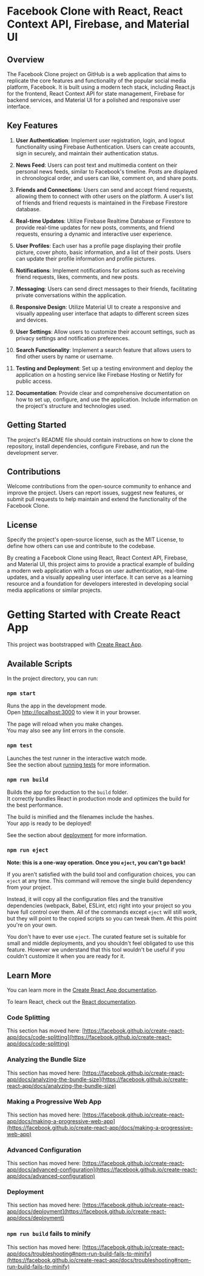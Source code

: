 # Facebook Clone with React, React Context API, Firebase, and Material UI

## Overview
The Facebook Clone project on GitHub is a web application that aims to replicate the core features and functionality of the popular social media platform, Facebook. It is built using a modern tech stack, including React.js for the frontend, React Context API for state management, Firebase for backend services, and Material UI for a polished and responsive user interface.

## Key Features

1. **User Authentication**: Implement user registration, login, and logout functionality using Firebase Authentication. Users can create accounts, sign in securely, and maintain their authentication status.

2. **News Feed**: Users can post text and multimedia content on their personal news feeds, similar to Facebook's timeline. Posts are displayed in chronological order, and users can like, comment on, and share posts.

3. **Friends and Connections**: Users can send and accept friend requests, allowing them to connect with other users on the platform. A user's list of friends and friend requests is maintained in the Firebase Firestore database.

4. **Real-time Updates**: Utilize Firebase Realtime Database or Firestore to provide real-time updates for new posts, comments, and friend requests, ensuring a dynamic and interactive user experience.

5. **User Profiles**: Each user has a profile page displaying their profile picture, cover photo, basic information, and a list of their posts. Users can update their profile information and profile pictures.

6. **Notifications**: Implement notifications for actions such as receiving friend requests, likes, comments, and new posts.

7. **Messaging**: Users can send direct messages to their friends, facilitating private conversations within the application.

8. **Responsive Design**: Utilize Material UI to create a responsive and visually appealing user interface that adapts to different screen sizes and devices.

9. **User Settings**: Allow users to customize their account settings, such as privacy settings and notification preferences.

10. **Search Functionality**: Implement a search feature that allows users to find other users by name or username.

11. **Testing and Deployment**: Set up a testing environment and deploy the application on a hosting service like Firebase Hosting or Netlify for public access.

12. **Documentation**: Provide clear and comprehensive documentation on how to set up, configure, and use the application. Include information on the project's structure and technologies used.

## Getting Started
The project's README file should contain instructions on how to clone the repository, install dependencies, configure Firebase, and run the development server.

## Contributions
Welcome contributions from the open-source community to enhance and improve the project. Users can report issues, suggest new features, or submit pull requests to help maintain and extend the functionality of the Facebook Clone.

## License
Specify the project's open-source license, such as the MIT License, to define how others can use and contribute to the codebase.

By creating a Facebook Clone using React, React Context API, Firebase, and Material UI, this project aims to provide a practical example of building a modern web application with a focus on user authentication, real-time updates, and a visually appealing user interface. It can serve as a learning resource and a foundation for developers interested in developing social media applications or similar projects.







# Getting Started with Create React App

This project was bootstrapped with [Create React App](https://github.com/facebook/create-react-app).

## Available Scripts

In the project directory, you can run:

### `npm start`

Runs the app in the development mode.\
Open [http://localhost:3000](http://localhost:3000) to view it in your browser.

The page will reload when you make changes.\
You may also see any lint errors in the console.

### `npm test`

Launches the test runner in the interactive watch mode.\
See the section about [running tests](https://facebook.github.io/create-react-app/docs/running-tests) for more information.

### `npm run build`

Builds the app for production to the `build` folder.\
It correctly bundles React in production mode and optimizes the build for the best performance.

The build is minified and the filenames include the hashes.\
Your app is ready to be deployed!

See the section about [deployment](https://facebook.github.io/create-react-app/docs/deployment) for more information.

### `npm run eject`

**Note: this is a one-way operation. Once you `eject`, you can't go back!**

If you aren't satisfied with the build tool and configuration choices, you can `eject` at any time. This command will remove the single build dependency from your project.

Instead, it will copy all the configuration files and the transitive dependencies (webpack, Babel, ESLint, etc) right into your project so you have full control over them. All of the commands except `eject` will still work, but they will point to the copied scripts so you can tweak them. At this point you're on your own.

You don't have to ever use `eject`. The curated feature set is suitable for small and middle deployments, and you shouldn't feel obligated to use this feature. However we understand that this tool wouldn't be useful if you couldn't customize it when you are ready for it.

## Learn More

You can learn more in the [Create React App documentation](https://facebook.github.io/create-react-app/docs/getting-started).

To learn React, check out the [React documentation](https://reactjs.org/).

### Code Splitting

This section has moved here: [https://facebook.github.io/create-react-app/docs/code-splitting](https://facebook.github.io/create-react-app/docs/code-splitting)

### Analyzing the Bundle Size

This section has moved here: [https://facebook.github.io/create-react-app/docs/analyzing-the-bundle-size](https://facebook.github.io/create-react-app/docs/analyzing-the-bundle-size)

### Making a Progressive Web App

This section has moved here: [https://facebook.github.io/create-react-app/docs/making-a-progressive-web-app](https://facebook.github.io/create-react-app/docs/making-a-progressive-web-app)

### Advanced Configuration

This section has moved here: [https://facebook.github.io/create-react-app/docs/advanced-configuration](https://facebook.github.io/create-react-app/docs/advanced-configuration)

### Deployment

This section has moved here: [https://facebook.github.io/create-react-app/docs/deployment](https://facebook.github.io/create-react-app/docs/deployment)

### `npm run build` fails to minify

This section has moved here: [https://facebook.github.io/create-react-app/docs/troubleshooting#npm-run-build-fails-to-minify](https://facebook.github.io/create-react-app/docs/troubleshooting#npm-run-build-fails-to-minify)
